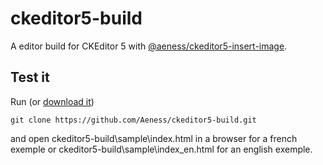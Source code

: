# ckeditor5-build

A editor build for CKEditor 5 with [@aeness/ckeditor5-insert-image](https://github.com/Aeness/ckeditor5-insert-image).

## Test it

Run (or [download it](https://github.com/Aeness/ckeditor5-build/archive/master.zip))
```
git clone https://github.com/Aeness/ckeditor5-build.git
```

 and open ckeditor5-build\sample\index.html in a browser for a french exemple or ckeditor5-build\sample\index_en.html for an english exemple.
